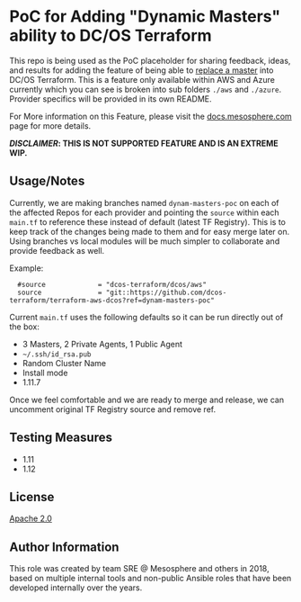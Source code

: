 # PoC for Adding "Dynamic Masters" ability to DC/OS Terraform
This repo is being used as the PoC placeholder for sharing feedback, ideas, and results for adding the feature of being able to [replace a master](https://docs.mesosphere.com/1.12/administering-clusters/replacing-a-master-node/) into DC/OS Terraform. This is a feature only available within AWS and Azure currently which you can see is broken into sub folders `./aws` and `./azure`. Provider specifics will be provided in its own README.

For More information on this Feature, please visit the [docs.mesosphere.com](https://docs.mesosphere.com/1.12/administering-clusters/replacing-a-master-node/) page for more details. 

<b> *DISCLAIMER*: THIS IS NOT SUPPORTED FEATURE AND IS AN EXTREME WIP.</b>

## Usage/Notes
Currently, we are making branches named `dynam-masters-poc` on each of the affected Repos for each provider and pointing the `source` within each `main.tf` to reference these instead of default (latest TF Registry). This is to keep track of the changes being made to them and for easy merge later on. Using branches vs local modules will be much simpler to collaborate and provide feedback as well.

Example:
``` 
  #source             = "dcos-terraform/dcos/aws"
  source              = "git::https://github.com/dcos-terraform/terraform-aws-dcos?ref=dynam-masters-poc"
```


Current `main.tf` uses the following defaults so it can be run directly out of the box:
- 3 Masters, 2 Private Agents, 1 Public Agent
- `~/.ssh/id_rsa.pub`
- Random Cluster Name 
- Install mode
- 1.11.7

Once we feel comfortable and we are ready to merge and release, we can uncomment original TF Registry source and remove ref.

## Testing Measures
- 1.11
- 1.12


## License
[Apache 2.0](http://www.apache.org/licenses/LICENSE-2.0)

## Author Information
This role was created by team SRE @ Mesosphere and others in 2018, based on multiple internal tools and non-public Ansible roles that have been developed internally over the years.